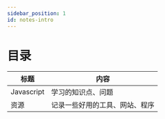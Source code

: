 ```yaml
---
sidebar_position: 1
id: notes-intro
---
```


# 目录

| 标题 | 内容 |
|-|-|
| Javascript | 学习的知识点、问题 |
| 资源 | 记录一些好用的工具、网站、程序 |